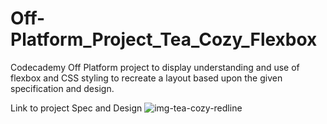 # Off-Platform_Project_Tea_Cozy_Flexbox

Codecademy Off Platform project to display understanding and use of flexbox and CSS styling to recreate a layout based upon the given specification and design.

Link to project Spec and Design
![img-tea-cozy-redline](https://user-images.githubusercontent.com/71613352/188888802-62fd2cd0-ec9a-428f-bfab-60bff08e7aff.jpg)
